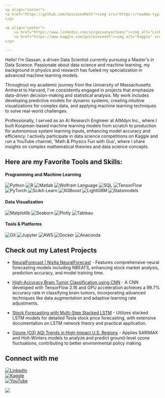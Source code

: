```yaml
---
<p align="center">
<a href="https://github.com/GusLovesMath"><img src="https://readme-typing-svg.demolab.com?font=Roboto+Mono+Bold&size=65&pause=10&color=008B8B&center=true&vCenter=false&multiline=true&width=900&height=160&lines=%F0%9F%91%8B+Hi!+I+am+Gus!;Nice+to+meet+you!;Welcome+to+my+profile!" alt="Typing SVG" /></a>
</p>

<p align="center">
    <a href="https://www.linkedin.com/in/gassanyacteen/"><img alt="LinkedIn" src="https://img.shields.io/badge/Gassan_Yacteen-0077B5?style=flat&logo=linkedin&logoColor=white" /></a>
    <a href="https://www.kaggle.com/guslovesmath"><img alt="Kaggle" src="https://img.shields.io/badge/GusLovesMath-20BEFF?style=flat&logo=kaggle&logoColor=white" /></a>
</p>

---
```


<p align="left">
Hello! I'm Gassan, a driven Data Scientist currently pursuing a Master's in Data Science. Passionate about data science and machine learning, my background in physics and research has fueled my specialization in advanced machine learning models.

Throughout my academic journey from the University of Massachusetts Amherst to Harvard, I've consistently engaged in projects that emphasize data-driven decision-making and statistical analysis. My work includes developing predictive models for dynamic systems, creating intuitive visualizations for complex data, and applying machine learning techniques to solve real-world challenges.

Professionally, I served as an AI Research Engineer at AIMdyn Inc., where I built Koopman-based machine learning models from scratch to production for autonomous system learning inputs, enhancing model accuracy and efficiency. I actively participate in data science competitions on Kaggle and run a YouTube channel, 'Math & Physics Fun with Gus', where I share insights on complex mathematical theories and data science concepts.
</p>

<!-- <br>
<p align="center">
  <img width="50%" src="https://github-readme-stats-five-topaz-76.vercel.app/api?username=GusLovesMath&show_icons=true&theme=dark" alt="Gassan's GitHub stats"></img>
</p> -->

## Here are my Favorite Tools and Skills:
<h4 align="left">Programming and Machine Learning</h3>
<p>
    <img alt="Python" src="https://img.shields.io/badge/Python-3776AB.svg?logo=python&logoColor=white"></img>
    <img alt="R" src="https://img.shields.io/badge/R-276DC3.svg?logo=r&logoColor=white"></img>
    <img alt="Matlab" src="https://img.shields.io/badge/Matlab-0076A8.svg?logo=matlab&logoColor=white"></img>
    <img alt="Wolfram Language" src="https://img.shields.io/badge/Wolfram%20Language-DD1100.svg?&logoColor=white"></img>
    <img alt="SQL" src="https://img.shields.io/badge/SQL-4479A1.svg?logo=MySQL&logoColor=white"></img>
    <img alt="TensorFlow" src="https://img.shields.io/badge/TensorFlow-FF6F00.svg?logo=TensorFlow&logoColor=white"></img>
    <img alt="PyTorch" src="https://img.shields.io/badge/PyTorch-EE4C2C.svg?logo=PyTorch&logoColor=white"></img>
    <img alt="Scikit-Learn" src="https://img.shields.io/badge/ScikitLearn-F7931E.svg?logo=scikit-learn&logoColor=white"></img>
    <img alt="XGBoost" src="https://img.shields.io/badge/XGBoost-28A745.svg?logo=xgboost&logoColor=white"></img>
    <img alt="LightGBM" src="https://img.shields.io/badge/LightGBM-F9A03C.svg?logo=lightgbm&logoColor=white"></img>
    <img alt="Statsmodels" src="https://img.shields.io/badge/Statsmodels-DA8B16.svg?logo=statsmodels&logoColor=white"></img>
</p>

<h4 align="left">Data Visualization</h3>
<p>
    <img alt="Matplotlib" src="https://img.shields.io/badge/Matplotlib-11557c.svg?logo=Python&logoColor=white"></img>
    <img alt="Seaborn" src="https://img.shields.io/badge/Seaborn-15D8B0.svg?logo=Seaborn&logoColor=white"></img>
    <img alt="Plotly" src="https://img.shields.io/badge/Plotly-3F4F75.svg?logo=plotly&logoColor=white"></img>
    <img alt="Tableau" src="https://img.shields.io/badge/Tableau-E97627.svg?logo=Tableau&logoColor=white"></img>
</p>

<h4 align="left">Tools & Platforms</h3>
<p>
    <img alt="Git" src="https://img.shields.io/badge/Git-F05033.svg?logo=git&logoColor=white"></img>
    <img alt="Jupyter" src="https://img.shields.io/badge/Jupyter-F37626.svg?logo=Jupyter&logoColor=white"></img>
    <img alt="AWS" src="https://img.shields.io/badge/AWS-232F3E.svg?logo=amazonaws&logoColor=white"></img>
    <img alt="Docker" src="https://img.shields.io/badge/Docker-2496ED.svg?logo=docker&logoColor=white"></img>
    <img alt="Anaconda" src="https://img.shields.io/badge/Anaconda-44A833.svg?logo=Anaconda&logoColor=white"></img>
</p>

## Check out my Latest Projects
- [NeuralForecast | Nixtla NeuralForecast](https://www.kaggle.com/code/guslovesmath/amazing-neuralforecast-nvda-forecasting) - Features comprehensive neural forecasting models including NBEATS, enhancing stock market analysis, prediction accuracy, and model training time.

- [High-Accuracy Brain Tumor Classification using CNN](https://github.com/GusLovesMath/BrainTumorClassifier-CNN-TF2.16) - A CNN developed with TensorFlow 2.16 and GPU acceleration achieves a 99.7% accuracy rate in classifying brain tumors, incorporating advanced techniques like data augmentation and adaptive learning rate adjustments.

- [Stock Forecasting with Multi-Step Stacked LSTM](https://github.com/GusLovesMath/Stacked_Multi_Step_LSTM) - Utilizes stacked LSTM models for detailed Tesla stock price forecasting, with extensive documentation on LSTM network theory and practical application.

- [Ozone (O3) AQI Trends in High-Impact U.S. Regions](https://github.com/GusLovesMath/O3_AQI_Emission_ML) - Applies SARIMAX and Holt-Winters models to analyze and predict ground-level ozone fluctuations, contributing to better environmental policy making.

## Connect with me

<p align="left">
  <a href="https://www.linkedin.com/in/gassanyacteen/"><img alt="LinkedIn" src="https://img.shields.io/badge/Gassan_Yacteen-0077B5?style=flat&logo=linkedin&logoColor=white" /></a> <br>
  <a href="https://www.kaggle.com/guslovesmath"><img alt="Kaggle" src="https://img.shields.io/badge/GusLovesMath-20BEFF?style=flat&logo=kaggle&logoColor=white" /></a> <br>
  <a href="https://www.youtube.com/MathPhysicsFunWithGus"><img alt="YouTube" src="https://img.shields.io/badge/Math%20&%20Physics%20Fun%20with%20Gus-FF0000?style=flat&logo=youtube&logoColor=white" /></a>
</p>

![](./profile-3d-contrib/profile-night-rainbow.svg)
